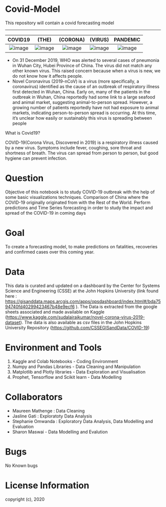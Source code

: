 # Covid-Model
This repository will contain a covid forecasting model
*************************************************************************************************************************
| COVID19                    | (THE)               | (CORONA)             |(VIRUS)            | PANDEMIC            |             
:---------------------------:|:------------------------:|:----------------:|:------------------:|:-------------------:
|![image](https://user-images.githubusercontent.com/56550310/80416697-3d8ca980-88dd-11ea-8b62-28bbc200c78d.png)|![image](https://user-images.githubusercontent.com/56550310/80416650-277ee900-88dd-11ea-8399-f4c656fc865a.png)|![image](https://user-images.githubusercontent.com/56550310/80417017-bd1a7880-88dd-11ea-88ef-f4e15c9c5eef.png)|![image](https://user-images.githubusercontent.com/56550310/80417067-d6bbc000-88dd-11ea-871a-667b7433e732.png)|![image](https://user-images.githubusercontent.com/56550310/80417135-efc47100-88dd-11ea-957e-29137b66ffaf.png)|

- On 31 December 2019, WHO was alerted to several cases of pneumonia in Wuhan City, Hubei Province of China. The virus did not match any other known virus. This raised concern because when a virus is new, we do not know how it affects people.
- Novel Coronavirus (2019-nCoV) is a virus (more specifically, a coronavirus) identified as the cause of an outbreak of respiratory illness first detected in Wuhan, China. Early on, many of the patients in the outbreak in Wuhan, China reportedly had some link to a large seafood and animal market, suggesting animal-to-person spread. However, a growing number of patients reportedly have not had exposure to animal markets, indicating person-to-person spread is occurring. At this time, it’s unclear how easily or sustainably this virus is spreading between people

What is Covid19?

COVID-19(Corona Virus, Discovered in 2019) is a respiratory illness caused by a new virus. Symptoms include fever, coughing, sore throat and shortness of breath. The virus can spread from person to person, but good hygiene can prevent infection.

# Question

Objective of this notebook is to study COVID-19 outbreak with the help of some basic visualizations techniques. Comparison of China where the COVID-19 originally originated from with the Rest of the World. Perform predictions and Time Series forecasting in order to study the impact and spread of the COVID-19 in coming days

# Goal
To create a forecasting model, to make predictions on fatalities, recoveries and confirmed cases over this coming year.

# Data 
This data is curated and updated on a dashboard by the Center for Systems Science and Engineering (CSSE) at the John Hopkins University (link found here : https://gisanddata.maps.arcgis.com/apps/opsdashboard/index.html#/bda7594740fd40299423467b48e9ecf6 ). The Data is extracted from the google sheets associated and made available on Kaggle (https://www.kaggle.com/sudalairajkumar/novel-corona-virus-2019-dataset). The data is also available as csv files in the John Hopkins University Repository (https://github.com/CSSEGISandData/COVID-19)

# Environment and Tools
1. Kaggle and Colab Notebooks - Coding Environment
2. Numpy and Pandas Libraries - Data Cleaning and Manipulation
3. Matplotlib and Plotly libraries - Data Exploration and Visualisation
4. Prophet, Tensorflow and Scikit learn - Data Modelling

# Collaborators
- Maureen Mathenge : Data Cleaning
- Jasline Gati : Exploratoty Data Analysis
- Stephanie Omwanda : Exploratory Data Analysis, Data Modelling and Evaluation
- Sharon Maswai - Data Modelling and Evalution

# Bugs
No Known bugs

# License Information
copyright (c), 2020
